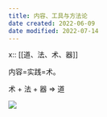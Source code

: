 ```yaml
---
title: 内容、工具与方法论
date created: 2022-06-09
date modified: 2022-07-14
---
```


x:: [[道、法、术、器]]

内容=实践=术。

术 + 法 + 器 => 道

![](https://my-public-pic.oss-cn-hangzhou.aliyuncs.com/202206221852382.png)
